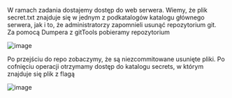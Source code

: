 W ramach zadania dostajemy dostęp do web serwera. Wiemy, że plik secret.txt znajduje się w jednym z podkatalogów katalogu głównego serwera, jak i to, że administratorzy zapomnieli usunąć repozytorium git.  
Za pomocą Dumpera z gitTools pobieramy repozytorium  

![image](https://github.com/s24306/Cyberskiller/assets/91730770/317a73ef-d40f-4ef6-b6c2-7b01f01861a6)

Po przejściu do repo zobaczymy, że są niezcommitowane usunięte pliki. Po cofnięciu operacji otrzymamy dostęp do katalogu secrets, w którym znajduje się plik z flagą  

![image](https://github.com/s24306/Cyberskiller/assets/91730770/9b45b88d-c111-44be-bd82-c7bf67f52f90)
